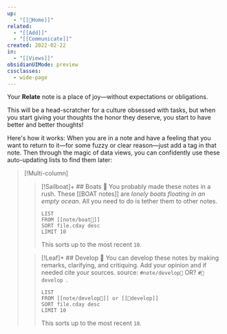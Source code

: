 ```yaml
---
up:
  - "[[🏡Home]]"
related:
  - "[[Add]]"
  - "[[Communicate]]"
created: 2022-02-22
in:
  - "[[Views]]"
obsidianUIMode: preview
cssclasses:
  - wide-page
---
```


Your **Relate** note is a place of joy—without expectations or obligations.

This will be a head-scratcher for a culture obsessed with tasks, but when you start giving your thoughts the honor they deserve, you start to have better and better thoughts!

Here's how it works: When you are in a note and have a feeling that you want to return to it—for some fuzzy or clear reason—just add a tag in that note. Then through the magic of data views, you can confidently use these auto-updating lists to find them later:

> [!Multi-column]
>
> > [!Sailboat]+ ## Boats 🚤
> > You probably made these notes in a rush. These [[BOAT notes]] are _lonely boats floating in an empty ocean_. All you need to do is tether them to other notes. 
> >
> > ```dataview
> > LIST
> > FROM [[note/boat🚤]] 
> > SORT file.cday desc
> > LIMIT 10
> > ```
> >
> > This sorts up to the most recent `10`.
>
> > [!Leaf]+ ## Develop 🍃
> > You can develop these notes by making remarks, clarifying, and critiquing. Add your opinion and if needed cite your sources. source: `#note/develop🍃` OR? `#🌱develop `.  
> >
> > ```dataview
> > LIST
> > FROM [[note/develop🍃]] or [[🌱develop]] 
> > SORT file.cday desc
> > LIMIT 10
> > ```
> >
> > This sorts up to the most recent `10`.

